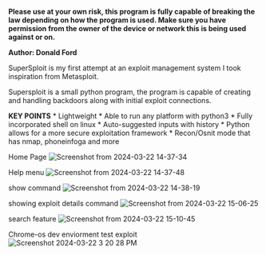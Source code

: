 **Please use at your own risk, this program is fully capable of breaking the law depending on 
how the program is used. Make sure you have permission from the owner of the device or network 
this is being used against or on.**

**Author: Donald Ford**

SuperSploit is my first attempt at an exploit management system I took inspiration from Metasploit.

Supersploit is a small python program, the program is capable of creating and handling backdoors 
along with initial exploit connections. 

**KEY POINTS**
    * Lightweight
    * Able to run any platform with python3
    * Fully incorporated shell on linux
    * Auto-suggested inputs with history
    * Python allows for a more secure exploitation framework
    * Recon/Osnit mode that has nmap, phoneinfoga and more

Home Page
![Screenshot from 2024-03-22 14-37-34](https://github.com/don970/SuperSploit/assets/81848615/77cd878f-0785-4e46-ab18-33e2aa50cb25)

Help menu
![Screenshot from 2024-03-22 14-37-48](https://github.com/don970/SuperSploit/assets/81848615/722a5571-bec9-4de9-8c62-3cd4fe1379d6)

show command
![Screenshot from 2024-03-22 14-38-19](https://github.com/don970/SuperSploit/assets/81848615/3db19daf-7999-4954-8f56-7a19742d472d)

showing exploit details command 
![Screenshot from 2024-03-22 15-06-25](https://github.com/don970/SuperSploit/assets/81848615/7a21baa9-e914-4c37-8da9-b84895204c6b)

search feature
![Screenshot from 2024-03-22 15-10-45](https://github.com/don970/SuperSploit/assets/81848615/796392bc-949e-44df-9cc5-6433b5239477)


Chrome-os dev enviorment test exploit
![Screenshot 2024-03-22 3 20 28 PM](https://github.com/don970/SuperSploit/assets/81848615/f4d956cb-e175-44c5-b289-2d047ac3012e)
